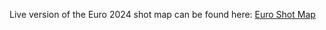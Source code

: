 Live version of the Euro 2024 shot map can be found here: [Euro Shot Map](https://euroshotmap-uppewhm36erzumdzyatgnx.streamlit.app/)
